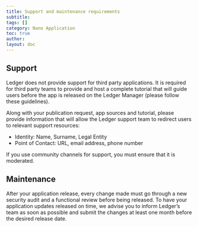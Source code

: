 ```yaml
---
title: Support and maintenance requirements
subtitle:
tags: []
category: Nano Application
toc: true
author:
layout: doc
---
```




## Support

Ledger does not provide support for third party applications. It is required for third party teams to provide and host a complete tutorial that will guide users before the app is released on the Ledger Manager (please follow these guidelines).

Along with your publication request, app sources and tutorial, please provide information that will allow the Ledger support team to redirect users to relevant support resources:
- Identity: Name, Surname, Legal Entity
- Point of Contact: URL, email address, phone number

If you use community channels for support, you must ensure that it is moderated.

## Maintenance

After your application  release, every change made must go through a new security audit and a functional review before being released.
To have your application updates released on time, we advise you to inform Ledger’s team as soon as possible and submit the changes at least one month before the desired release date.
